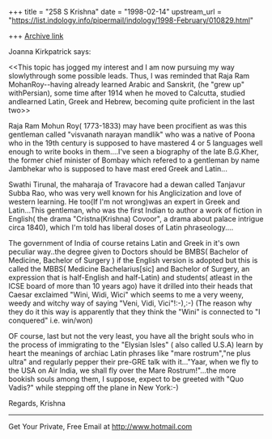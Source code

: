 +++
title = "258 S Krishna"
date = "1998-02-14"
upstream_url = "https://list.indology.info/pipermail/indology/1998-February/010829.html"

+++
[Archive link](https://list.indology.info/pipermail/indology/1998-February/010829.html)

Joanna Kirkpatrick says:

<<This topic has jogged my interest and I am now pursuing my way
slowlythrough some possible leads. Thus, I was reminded that Raja Ram
MohanRoy--having already learned Arabic and Sanskrit, (he "grew up"
withPersian), some time after 1914 when he moved to Calcutta, studied
andlearned Latin, Greek and Hebrew, becoming quite proficient in the
last two>>

  Raja Ram Mohun Roy( 1773-1833) may have been procifient as was
this gentleman called "visvanath narayan mandlik" who was a native of
Poona who in the 19th century is supposed to have mastered 4 or 5
languages well enough to write books in them....I've seen a biography
of the late B.G.Kher, the former chief minister of Bombay which refered
to a gentleman by name Jambhekar who is supposed to have mast
ered Greek and Latin...

 Swathi Tirunal, the maharaja of Travacore had a dewan called Tanjavur
Subba Rao, who was very well known for his Anglicization and love
of western learning. He too(If I'm not wrong)was an expert in Greek and
Latin...This gentleman, who was the first Indian to author a  work of
fiction in English( the drama "Cristna(Krishna) Covoor", a drama about
palace intrigue circa 1840), which I'm told has liberal doses
of Latin phraseology....


The government of India of course retains Latin and Greek in it's own
peculiar way..the degree given to Doctors should be BMBS( Bachelor of
Medicine, Bachelor of Surgery ) if the English version is adopted
but this is called the MBBS( Medicine Bachelarius[sic] and Bachelor
of Surgery, an expression that is half-English and half-Latin) and
students( atleast in the ICSE board of more than 10 years ago) have
it drilled into their heads that Caesar exclaimed "Wini, Widi, Wici"
 which seems to me a very weeny, weedy and witchy way of saying
"Veni, Vidi, Vici"!:-),:-)  (The reason why they do it this way is
apparently that they think the "Wini"  is connected to "I conquered"
i.e. win/won)

  OF course, last but not the very least, you have all the bright souls
who in the process of immigrating to the "Elysian Isles"
( also called U.S.A) learn by heart the meanings of archiac Latin
phrases like "mare rostrum","ne plus ultra" and regularly pepper their
pre-GRE talk with it..."Yaar, when we fly to the USA on Air India,
we shall fly over the Mare Rostrum!"...the more bookish souls among
them, I suppose, expect to be greeted with "Quo Vadis?" while stepping
off the plane in New York:-)

 Regards,
Krishna

______________________________________________________
Get Your Private, Free Email at http://www.hotmail.com




